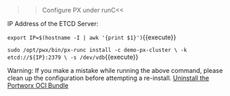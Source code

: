 >>Configure PX under runC<<

IP Address of the ETCD Server:

`export IP=$(hostname -I | awk '{print $1}')`{{execute}}


`sudo /opt/pwx/bin/px-runc install -c demo-px-cluster \
    -k etcd://${IP}:2379 \
    -s /dev/vdb`{{execute}} 

Warning: If you make a mistake while running the above command, please clean up the configuration before attempting a re-install.
[Uninstall the Portworx OCI Bundle](https://docs.portworx.com/install-with-other/docker/standalone/#uninstalling-the-portworx-oci-bundle)
